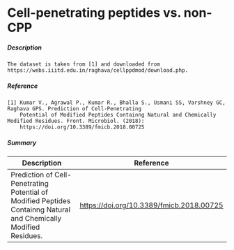 # Cell-penetrating peptides vs. non-CPP 

##### Description 

    The dataset is taken from [1] and downloaded from https://webs.iiitd.edu.in/raghava/cellppdmod/download.php. 
    
##### Reference

    [1] Kumar V., Agrawal P., Kumar R., Bhalla S., Usmani SS, Varshney GC, Raghava GPS. Prediction of Cell-Penetrating 
        Potential of Modified Peptides Containng Natural and Chemically Modified Residues. Front. Microbiol. (2018): 
        https://doi.org/10.3389/fmicb.2018.00725
        
##### Summary
 
| Description                                                               | Reference                         |
|---------------------------------------------------------------------------|-----------------------------------|
| Prediction of Cell-Penetrating Potential of Modified Peptides Containng Natural and Chemically Modified Residues. | https://doi.org/10.3389/fmicb.2018.00725 |
     